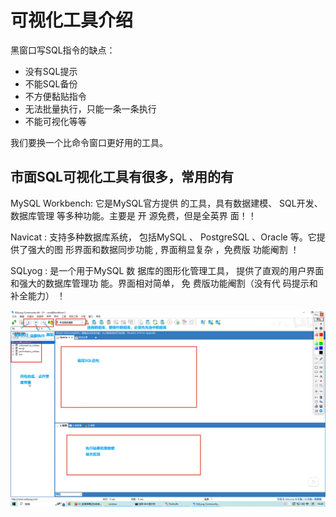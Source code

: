 # 可视化工具介绍

黑窗口写SQL指令的缺点：

- 没有SQL提示
- 不能SQL备份
- 不方便黏贴指令
- 无法批量执行，只能一条一条执行
- 不能可视化等等

我们要换一个比命令窗口更好用的工具。

## 市面SQL可视化工具有很多，常用的有

MySQL Workbench: 它是MySQL官方提供 的工具，具有数据建模、 SQL开发、数据库管理 等多种功能。主要是 开 源免费，但是全英界 面！！

Navicat : 支持多种数据库系统， 包括MySQL 、 PostgreSQL 、Oracle 等。它提供了强大的图 形界面和数据同步功能 , 界面稍显复杂 ，免费版 功能阉割 ！

SQLyog : 是一个用于MySQL 数 据库的图形化管理工具， 提供了直观的用户界面 和强大的数据库管理功 能。界面相对简单， 免 费版功能阉割（没有代 码提示和补全能力） ！

![Snipaste_2024-09-22_20-35-43](../attachments/Snipaste_2024-09-22_20-35-43.png)



